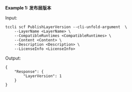 **Example 1: 发布层版本**



Input: 

```
tccli scf PublishLayerVersion --cli-unfold-argument  \
    --LayerName <LayerName> \
    --CompatibleRuntimes <CompatibleRuntimes> \
    --Content <Content> \
    --Description <Description> \
    --LicenseInfo <LicenseInfo>
```

Output: 
```
{
    "Response": {
        "LayerVersion": 1
    }
}
```

